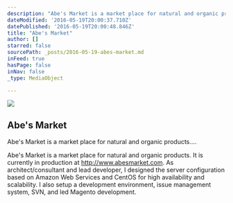 ```yaml
---
description: "Abe's Market is a market place for natural and organic products. It is currently in production at http://www.abesmarket.com. As architect/consultant and lead developer, I designed the server configuration based on Amazon Web Services and CentOS for high availability and scalability. I also setup a development environment, issue management system, SVN, and led Magento development."
dateModified: '2016-05-19T20:00:37.710Z'
datePublished: '2016-05-19T20:00:48.846Z'
title: "Abe's Market"
author: []
starred: false
sourcePath: _posts/2016-05-19-abes-market.md
inFeed: true
hasPage: false
inNav: false
_type: MediaObject

---
```

<article style=""><img src="https://the-grid-user-content.s3-us-west-2.amazonaws.com/b737e5cb-2f21-4272-91e5-8f84b1c89a74.jpg" /><h1>Abe's Market</h1><p>Abe's Market is a market place for natural and organic products.... </p></article>

Abe's Market is a market place for natural and organic products. It is currently in production at http://www.abesmarket.com. As architect/consultant and lead developer, I designed the server configuration based on Amazon Web Services and CentOS for high availability and scalability. I also setup a development environment, issue management system, SVN, and led Magento development.